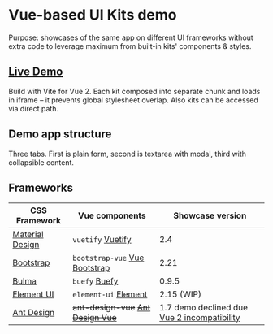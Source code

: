 # Vue-based UI Kits demo

Purpose: showcases of the same app on different UI frameworks
 without extra code to leverage maximum from built-in kits' components & styles.

## [Live Demo](https://vikseriq.github.io/uikits-demo/)

Build with Vite for Vue 2.
 Each kit composed into separate chunk and loads in iframe – it prevents global stylesheet overlap.
 Also kits can be accessed via direct path.

## Demo app structure

Three tabs. First is plain form, second is textarea with modal, third with collapsible content. 

## Frameworks

CSS Framework | Vue components | Showcase version
--- | --- | ---
[Material Design](https://material.io/design) | `vuetify` [Vuetify](https://vuetifyjs.com/en/getting-started/installation/) | 2.4
[Bootstrap](https://getbootstrap.com/) | `bootstrap-vue` [Vue Bootstrap](https://bootstrap-vue.org/docs) | 2.21
[Bulma](https://bulma.io/) | `buefy` [Buefy](https://buefy.org/documentation/start/) | 0.9.5
[Element UI](https://element.eleme.io/#/en-US) | `element-ui` [Element](https://element.eleme.io/#/en-US/component/installation) | 2.15 (WIP)
[Ant Design](https://ant.design/) | ~~ant-design-vue~~ [~~Ant Design Vue~~](https://antdv.com/docs/vue/getting-started/) | 1.7 demo declined due [Vue 2 incompatibility](https://github.com/vueComponent/ant-design-vue/issues/2745#issuecomment-813787461)
